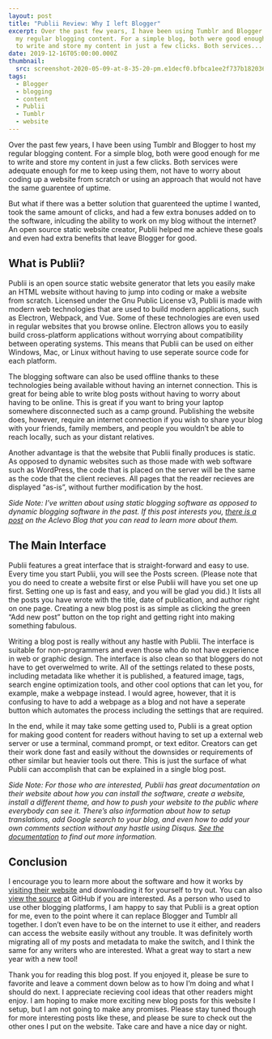 ```yaml
---
layout: post
title: "Publii Review: Why I left Blogger"
excerpt: Over the past few years, I have been using Tumblr and Blogger to host
  my regular blogging content. For a simple blog, both were good enough for me
  to write and store my content in just a few clicks. Both services...
date: 2019-12-16T05:00:00.000Z
thumbnail: 
  src: screenshot-2020-05-09-at-8-35-20-pm.e1decf0.bfbca1ee2f737b18203658b22a411fa3.webp
tags:
  - Blogger
  - blogging
  - content
  - Publii
  - Tumblr
  - website
---
```

Over the past few years, I have been using Tumblr and Blogger to host my regular blogging content. For a simple blog, both were good enough for me to write and store my content in just a few clicks. Both services were adequate enough for me to keep using them, not have to worry about coding up a website from scratch or using an approach that would not have the same guarentee of uptime.

But what if there was a better solution that guarenteed the uptime I wanted, took the same amount of clicks, and had a few extra bonuses added on to the software, inlcuding the ability to work on my blog without the internet? An open source static website creator, Publii helped me achieve these goals and even had extra benefits that leave Blogger for good.

## What is Publii?

Publii is an open source static website generator that lets you easily make an HTML website without having to jump into coding or make a website from scratch. Licensed under the Gnu Public License v3, Publii is made with modern web technologies that are used to build modern applications, such as Electron, Webpack, and Vue. Some of these technologies are even used in regular websites that you browse online. Electron allows you to easily build cross-platform applications without worrying about compatibility between operating systems. This means that Publii can be used on either Windows, Mac, or Linux without having to use seperate source code for each platform.

The blogging software can also be used offline thanks to these technologies being available without having an internet connection. This is great for being able to write blog posts without having to worry about having to be online. This is great if you want to bring your laptop somewhere disconnected such as a camp ground. Publishing the website does, however, require an internet connection if you wish to share your blog with your friends, family members, and people you wouldn’t be able to reach locally, such as your distant relatives.

Another advantage is that the website that Publii finally produces is static. As opposed to dynamic websites such as those made with web software such as WordPress, the code that is placed on the server will be the same as the code that the client recieves. All pages that the reader recieves are displayed “as-is”, without further modification by the host.

*Side Note: I’ve written about using static blogging software as opposed to dynamic blogging software in the past. If this post interests you, [there is a post](<>) on the Aclevo Blog that you can read to learn more about them.*

## The Main Interface

Publii features a great interface that is straight-forward and easy to use. Every time you start Publii, you will see the Posts screen. (Please note that you do need to create a website first or else Publii will have you set one up first. Setting one up is fast and easy, and you will be glad you did.) It lists all the posts you have wrote with the title, date of publication, and author right on one page. Creating a new blog post is as simple as clicking the green “Add new post” button on the top right and getting right into making something fabulous.

Writing a blog post is really without any hastle with Publii. The interface is suitable for non-programmers and even those who do not have experience in web or graphic design. The interface is also clean so that bloggers do not have to get overwelmed to write. All of the settings related to these posts, including metadata like whether it is published, a featured image, tags, search engine optimization tools, and other cool options that can let you, for example, make a webpage instead. I would agree, however, that it is confusing to have to add a webpage as a blog and not have a seperate button which automates the process including the settings that are required.

In the end, while it may take some getting used to, Publii is a great option for making good content for readers without having to set up a external web server or use a terminal, command prompt, or text editor. Creators can get their work done fast and easily without the downsides or requirements of other similar but heavier tools out there. This is just the surface of what Publii can accomplish that can be explained in a single blog post.

*Side Note: For those who are interested, Publii has great documentation on their website about how you can install the software, create a website, install a different theme, and how to push your website to the public where everybody can see it. There’s also information about how to setup translations, add Google search to your blog, and even how to add your own comments section without any hastle using Disqus. [See the documentation](<>) to find out more information.*

## Conclusion

I encourage you to learn more about the software and how it works by [visiting their website](<>) and downloading it for yourself to try out. You can also [view the source](<>) at GitHub if you are interested. As a person who used to use other blogging platforms, I am happy to say that Publii is a great option for me, even to the point where it can replace Blogger and Tumblr all together. I don’t even have to be on the internet to use it either, and readers can access the website easily without any trouble. It was definitely worth migrating all of my posts and metadata to make the switch, and I think the same for any writers who are interested. What a great way to start a new year with a new tool!

Thank you for reading this blog post. If you enjoyed it, please be sure to favorite and leave a comment down below as to how I’m doing and what I should do next. I appreciate recieving cool ideas that other readers might enjoy. I am hoping to make more exciting new blog posts for this website I setup, but I am not going to make any promises. Please stay tuned though for more interesting posts like these, and please be sure to check out the other ones I put on the website. Take care and have a nice day or night.
